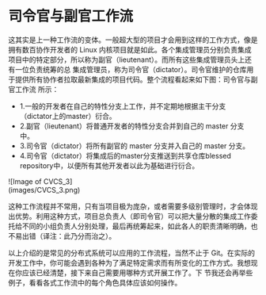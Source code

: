 # 司令官与副官工作流

这其实是上一种工作流的变体。一般超大型的项目才会用到这样的工作方式，像是拥有数百协作开发者的 Linux 内核项目就是如此。各个集成管理员分别负责集成项目中的特定部分，所以称为副官（lieutenant）。而所有这些集成管理员头上还有一位负责统筹的总 集成管理员，称为司令官（dictator）。司令官维护的仓库用于提供所有协作者拉取最新集成的项目代码。整个流程看起来如下图：司令官与副官工作流  所示：

- 1.一般的开发者在自己的特性分支上工作，并不定期地根据主干分支（dictator上的master）衍合。
- 2.副官（lieutenant）将普通开发者的特性分支合并到自己的 master 分支中。
- 3.司令官（dictator）将所有副官的 master 分支并入自己的 master 分支。
- 4.司令官（dictator）将集成后的master分支推送到共享仓库blessed repository中，以便所有其他开发者以此为基础进行衍合。

![Image of CVCS_3]		
(images/CVCS_3.png)

这种工作流程并不常用，只有当项目极为庞杂，或者需要多级别管理时，才会体现出优势。利用这种方式，项目总负责人（即司令官）可以把大量分散的集成工作委托给不同的小组负责人分别处理，最后再统筹起来，如此各人的职责清晰明确，也不易出错（译注：此乃分而治之）。

以上介绍的是常见的分布式系统可以应用的工作流程，当然不止于 Git。在实际的开发工作中，你可能会遇到各种为了满足特定需求而有所变化的工作方式。我想现在你应该已经清楚，接下来自己需要用哪种方式开展工作了。下 节我还会再举些例子，看看各式工作流中的每个角色具体应该如何操作。

